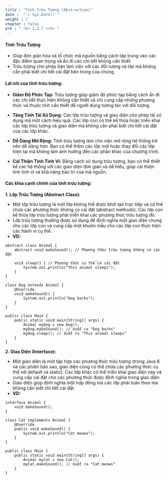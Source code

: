```yaml
---
title : "Tính Trừu Tượng (Abstraction)"
date :  "`r Sys.Date()`"
weight : 7
chapter : false
pre : " <b> 1.2.7 </b> "
---
```


#### Tính Trừu Tượng

- Giúp đơn giản hóa và tổ chức mã nguồn bằng cách tập trung vào các đặc điểm quan trọng và ẩn đi các chi tiết không cần thiết. 
- Trừu tượng cho phép bạn làm việc với các đối tượng và lớp mà không cần phải biết chi tiết cài đặt bên trong của chúng.

#### Lợi ích của tính trừu tượng:
- **Giảm Độ Phức Tạp:**
Trừu tượng giúp giảm độ phức tạp bằng cách ẩn đi các chi tiết thực hiện không cần thiết và chỉ cung cấp những phương thức và thuộc tính cần thiết để người dùng tương tác với đối tượng.

- **Tăng Tính Tái Sử Dụng:**
Các lớp trừu tượng và giao diện cho phép tái sử dụng mã một cách hiệu quả. Các lớp con có thể kế thừa hoặc triển khai các lớp trừu tượng và giao diện mà không cần phải biết chi tiết cài đặt của các lớp khác.

- **Dễ Dàng Mở Rộng:**
Tính trừu tượng làm cho việc mở rộng hệ thống trở nên dễ dàng hơn. Bạn có thể thêm các lớp mới hoặc thay đổi các lớp hiện tại mà không làm ảnh hưởng đến các phần khác của chương trình.

- **Cải Thiện Tính Tinh Vi:**
Bằng cách sử dụng trừu tượng, bạn có thể thiết kế các hệ thống với các giao diện đơn giản và dễ hiểu, giúp cải thiện tính tinh vi và khả năng bảo trì của mã nguồn.

#### Các khía cạnh chính của tính trừu tượng:
**1. Lớp Trừu Tượng (Abstract Class):**

- Một lớp trừu tượng là một lớp không thể được khởi tạo trực tiếp và có thể chứa các phương thức không có cài đặt (abstract methods). Các lớp con kế thừa lớp trừu tượng phải triển khai các phương thức trừu tượng đó.
- Lớp trừu tượng thường được sử dụng để định nghĩa một giao diện chung cho các lớp con và cung cấp một khuôn mẫu cho các lớp con thực hiện các hành vi cụ thể.
- **VD:**
```
abstract class Animal {
    abstract void makeSound(); // Phương thức trừu tượng không có cài đặt
    
    void sleep() { // Phương thức cụ thể có cài đặt
        System.out.println("This animal sleeps");
    }
}

class Dog extends Animal {
    @Override
    void makeSound() {
        System.out.println("Dog barks");
    }
}

public class Main {
    public static void main(String[] args) {
        Animal myDog = new Dog();
        myDog.makeSound(); // Xuất ra "Dog barks"
        myDog.sleep(); // Xuất ra "This animal sleeps"
    }
}
```

**2. Giao Diện (Interface):**

- Một giao diện là một tập hợp các phương thức trừu tượng (trong Java 8 và các phiên bản sau, giao diện cũng có thể chứa các phương thức cụ thể với default và static). Các lớp khác có thể triển khai giao diện này và cung cấp cài đặt cho các phương thức được định nghĩa trong giao diện.
- Giao diện giúp định nghĩa một hợp đồng mà các lớp phải tuân theo mà không cần biết chi tiết cài đặt.
- **VD:**
```
interface Animal {
    void makeSound();
}

class Cat implements Animal {
    @Override
    public void makeSound() {
        System.out.println("Cat meows");
    }
}

public class Main {
    public static void main(String[] args) {
        Animal myCat = new Cat();
        myCat.makeSound(); // Xuất ra "Cat meows"
    }
}
```

